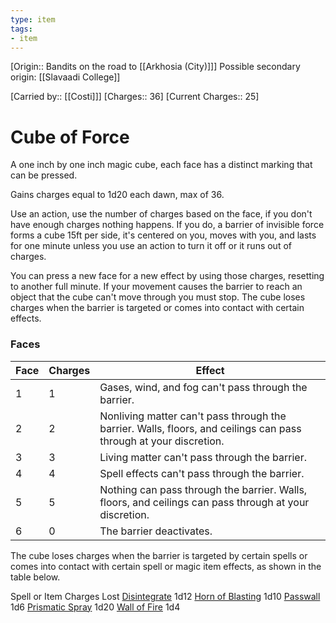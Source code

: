 ```yaml
---
type: item
tags:
- item
---
```

[Origin:: Bandits on the road to [[Arkhosia (City)]]]
Possible secondary origin: [[Slavaadi College]]

[Carried by:: [[Costi]]]
[Charges:: 36]
[Current Charges:: 25]

# Cube of Force

A one inch by one inch magic cube, each face has a distinct marking that can be pressed.

Gains charges equal to 1d20 each dawn, max of 36. 

Use an action, use the number of charges based on the face, if you don't have enough charges nothing happens.  If you do, a barrier of invisible force forms a cube 15ft per side, it's centered on you, moves with you, and lasts for one minute unless you use an action to turn it off or it runs out of charges. 

You can press a new face for a new effect by using those charges, resetting to another full minute. If your movement causes the barrier to reach an object that the cube can't move through you must stop. The cube loses charges when the barrier is targeted or comes into contact with certain effects. 

### Faces

| Face |    Charges  |  Effect |
|-----|-----|----|
|1    | 1   |   Gases, wind, and fog can't pass through the barrier. |
|2    | 2   |  Nonliving matter can't pass through the barrier. Walls, floors, and ceilings can pass through at your discretion.
|3  |        3           |     Living matter can't pass through the barrier. |
|4   |       4           |     Spell effects can't pass through the barrier. |
|5  |     5 | Nothing can pass through the barrier. Walls, floors, and ceilings can pass through at your discretion.
|6  | 0  | The barrier deactivates. |

The cube loses charges when the barrier is targeted by certain spells or comes into contact with certain spell or magic item effects, as shown in the table below.

Spell or Item                Charges Lost
[Disintegrate](http://dnd5e.wikidot.com/spell:disintegrate)              1d12
[Horn of Blasting](http://dnd5e.wikidot.com/wondrous-items:horn-of-blasting)       1d10
[Passwall](http://dnd5e.wikidot.com/spell:passwall)                    1d6
[Prismatic Spray](http://dnd5e.wikidot.com/spell:prismatic-spray)        1d20
[Wall of Fire](http://dnd5e.wikidot.com/spell:wall-of-fire)                1d4